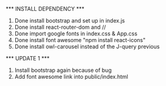 *** INSTALL DEPENDENCY ***
1. Done install bootstrap and set up in index.js
2. Done install react-router-dom and //
3. Done import google fonts in index.css & App.css
4. Done install font awesome "npm install react-icons"
5. Done install owl-carousel instead of the J-query previous

*** UPDATE 1 ***
1. Install bootstrap again because of bug
2. Add font awesome link into public/index.html

